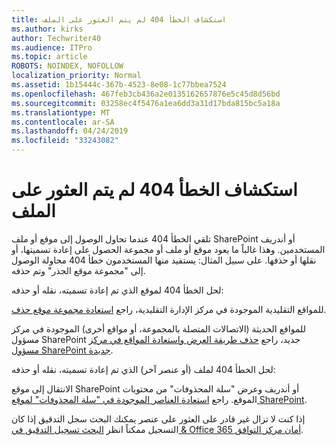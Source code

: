 ```yaml
---
title: استكشاف الخطأ 404 لم يتم العثور على الملف
ms.author: kirks
author: Techwriter40
ms.audience: ITPro
ms.topic: article
ROBOTS: NOINDEX, NOFOLLOW
localization_priority: Normal
ms.assetid: 1b15444c-367b-4523-8e08-1c77bbea7524
ms.openlocfilehash: 467feb3cb436a2e0135162657876e5c45d8d56bd
ms.sourcegitcommit: 03258ec4f5476a1ea6dd3a31d17bda815bc5a18a
ms.translationtype: MT
ms.contentlocale: ar-SA
ms.lasthandoff: 04/24/2019
ms.locfileid: "33243082"
---
```

# <a name="troubleshoot-error-404-file-not-found"></a>استكشاف الخطأ 404 لم يتم العثور على الملف

تلقي الخطأ 404 عندما تحاول الوصول إلى موقع أو ملف SharePoint أو أندريف المستخدمين. وهذا غالباً ما يعود موقع أو ملف أو مجموعة الحصول على إعادة تسميتها، أو نقلها أو حذفها. على سبيل المثال: يستفيد منها المستخدمون خطأ 404 محاولة الوصول إلى "مجموعة موقع الجذر" وتم حذفه.

لحل الخطأ 404 لموقع الذي تم إعادة تسميته، نقله أو حذفه:

للمواقع التقليدية الموجودة في مركز الإدارة التقليدية، راجع [استعادة مجموعة موقع حذف](https://docs.microsoft.com/en-us/sharepoint/restore-deleted-site-collection).


للمواقع الحديثة (الاتصالات المتصلة بالمجموعة، أو مواقع أخرى) الموجودة في مركز مسؤول SharePoint جديد، راجع [حذف طريقة العرض واستعادة المواقع في مركز مسؤول SharePoint جديدة](https://docs.microsoft.com/en-us/sharepoint/restore-deleted-site-collection).

لحل الخطأ 404 لملف (أو عنصر آخر) الذي تم إعادة تسميته، نقله أو حذفه:

الانتقال إلى موقع SharePoint أو أندريف وعرض "سلة المحذوفات" من محتويات الموقع. راجع [استعادة العناصر الموجودة في "سلة المحذوفات" لموقع SharePoint](https://support.office.com/en-us/article/Restore-items-in-the-Recycle-Bin-of-a-SharePoint-site-6df466b6-55f2-4898-8d6e-c0dff851a0be#ID0EAADAAA=Online).

إذا كنت لا تزال غير قادر على العثور على عنصر يمكنك البحث سجل التدقيق إذا كان التسجيل ممكناً انظر [البحث تسجيل التدقيق في & Office 365 أمان مركز التوافق](https://docs.microsoft.com/en-us/office365/securitycompliance/search-the-audit-log-in-security-and-compliance?redirectSourcePath=%252fclient%252fsearch-the-audit-log-in-the-office-365-security-compliance-center-0d4d0f35-390b-4518-800e-0c7ec95e946c).
